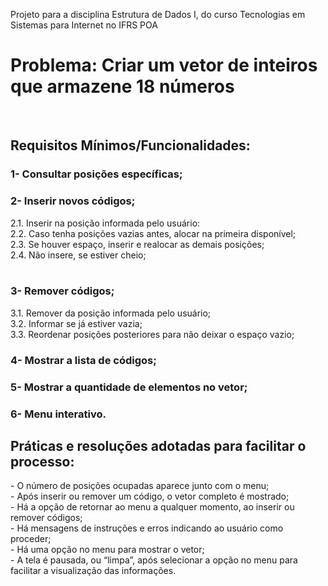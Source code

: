 Projeto para a disciplina Estrutura de Dados I, do curso Tecnologias em Sistemas para Internet no IFRS POA<br>

<h1>Problema: Criar um vetor de inteiros que armazene 18 números</h1>
<br>
<h2>Requisitos Mínimos/Funcionalidades:</h2> 

<h3>1- Consultar posições específicas;</h3>
<h3>2- Inserir novos códigos;</h3>
  2.1. Inserir na posição informada pelo usuário: <br>
  2.2. Caso tenha posições vazias antes, alocar na primeira disponível;<br>
  2.3. Se houver espaço, inserir e realocar as demais posições;<br>
  2.4. Não insere, se estiver cheio;<br>
  <br>
<h3>3- Remover códigos;</h3>
  3.1.  Remover da posição informada pelo usuário;<br>
  3.2. Informar se já estiver vazia;<br>
  3.3. Reordenar posições posteriores para não deixar o espaço vazio;<br>
<h3>4- Mostrar a lista de códigos;</h3>
<h3>5- Mostrar a quantidade de elementos no vetor;</h3>
<h3>6- Menu interativo.</h3>

<h2>Práticas e resoluções adotadas para facilitar o processo:</h2>
- O número de posições ocupadas aparece junto com o menu;<br>
- Após inserir ou remover um código, o vetor completo é mostrado;<br>
- Há a opção de retornar ao menu a qualquer momento, ao inserir ou remover códigos;<br>
- Há mensagens de instruções e erros indicando ao usuário como proceder;<br>
- Há uma opção no menu para mostrar o vetor;<br>
- A tela é pausada, ou “limpa”, após selecionar a opção no menu para facilitar a visualização das informações.<br>
